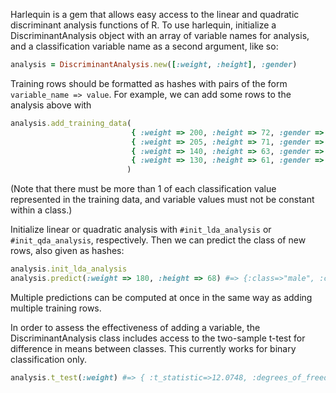 Harlequin is a gem that allows easy access to the linear and quadratic discriminant analysis functions of R. To use harlequin, initialize a DiscriminantAnalysis object with an array of variable names for analysis, and a classification variable name as a second argument, like so:

```ruby
analysis = DiscriminantAnalysis.new([:weight, :height], :gender)
```

Training rows should be formatted as hashes with pairs of the form ```variable_name => value```. For example, we can add some rows to the analysis above with

```ruby
analysis.add_training_data(
                           { :weight => 200, :height => 72, :gender => 'male' },
                           { :weight => 205, :height => 71, :gender => 'male' },
                           { :weight => 140, :height => 63, :gender => 'female'},
                           { :weight => 130, :height => 61, :gender => 'female'}
                          )
```
(Note that there must be more than 1 of each classification value represented in the training data, and variable values must not be constant within a class.)

Initialize linear or quadratic analysis with ```#init_lda_analysis``` or ```#init_qda_analysis```, respectively. Then we can predict the class of new rows, also given as hashes:

```ruby
analysis.init_lda_analysis
analysis.predict(:weight => 180, :height => 68) #=> {:class=>"male", :confidence=>0.9999999999666846}
```

Multiple predictions can be computed at once in the same way as adding multiple training rows.

In order to assess the effectiveness of adding a variable, the DiscriminantAnalysis class includes access to the two-sample t-test for difference in means between classes. This currently works for binary classification only.

```ruby
analysis.t_test(:weight) #=> { :t_statistic=>12.0748, :degrees_of_freedom=>1.471, :p_value=>0.01898 }
```